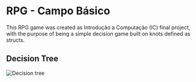 # RPG - Campo Básico

This RPG game was created as Introdução a Computação (IC) final project, with the purpose of being a simple decision game built on knots defined as structs. 

## Decision Tree

![Decision tree](https://github.com/luizgbraga/RPG/blob/tree.png?raw=true)
